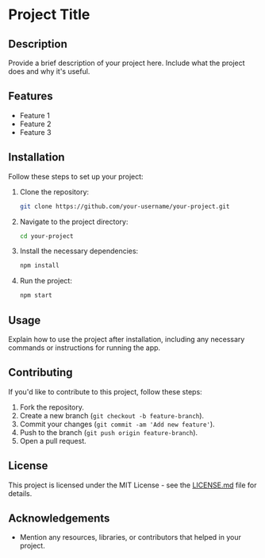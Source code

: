 
# Project Title

## Description

Provide a brief description of your project here. Include what the project does and why it's useful.

## Features

- Feature 1
- Feature 2
- Feature 3

## Installation

Follow these steps to set up your project:

1. Clone the repository:
   ```bash
   git clone https://github.com/your-username/your-project.git
   ```
2. Navigate to the project directory:
   ```bash
   cd your-project
   ```
3. Install the necessary dependencies:
   ```bash
   npm install
   ```
4. Run the project:
   ```bash
   npm start
   ```

## Usage

Explain how to use the project after installation, including any necessary commands or instructions for running the app.

## Contributing

If you'd like to contribute to this project, follow these steps:

1. Fork the repository.
2. Create a new branch (`git checkout -b feature-branch`).
3. Commit your changes (`git commit -am 'Add new feature'`).
4. Push to the branch (`git push origin feature-branch`).
5. Open a pull request.

## License

This project is licensed under the MIT License - see the [LICENSE.md](LICENSE.md) file for details.

## Acknowledgements

- Mention any resources, libraries, or contributors that helped in your project.
